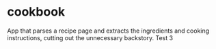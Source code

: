 # cookbook
App that parses a recipe page and extracts the ingredients and cooking instructions, cutting out the unnecessary backstory.
Test 3